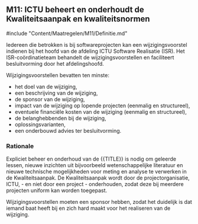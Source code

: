 ## M11: ICTU beheert en onderhoudt de Kwaliteitsaanpak en kwaliteitsnormen

#include "Content/Maatregelen/M11/Definitie.md"

Iedereen die betrokken is bij softwareprojecten kan een wijzigingsvoorstel indienen bij het hoofd van de afdeling ICTU Software Realisatie (ISR). Het ISR-coördinatieteam behandelt de wijzigingsvoorstellen en faciliteert besluitvorming door het afdelingshoofd.

Wijzigingsvoorstellen bevatten ten minste:

- het doel van de wijziging,
- een beschrijving van de wijziging,
- de sponsor van de wijziging,
- impact van de wijziging op lopende projecten (eenmalig en structureel),
- eventuele financiële kosten van de wijziging (eenmalig en structureel),
- de belanghebbenden bij de wijziging,
- oplossingsvarianten,
- een onderbouwd advies ter besluitvorming.

### Rationale

Expliciet beheer en onderhoud van de {{TITLE}} is nodig om geleerde lessen, nieuwe inzichten uit bijvoorbeeld wetenschappelijke literatuur en nieuwe technische mogelijkheden voor meting en analyse te verwerken in de Kwaliteitsaanpak. De Kwaliteitsaanpak wordt door de projectorganisatie, ICTU, - en niet door een project - onderhouden, zodat deze bij meerdere projecten uniform kan worden toegepast.

Wijzigingsvoorstellen moeten een sponsor hebben, zodat het duidelijk is dat iemand baat heeft bij en zich hard maakt voor het realiseren van de wijziging.

